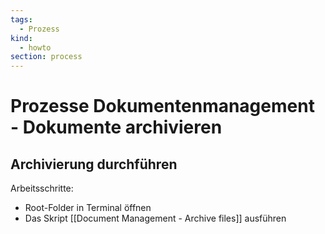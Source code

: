 ```yaml
---
tags:
  - Prozess
kind:
  - howto
section: process
---
```


# Prozesse Dokumentenmanagement - Dokumente archivieren

## Archivierung durchführen

Arbeitsschritte:

- Root-Folder in Terminal öffnen
- Das Skript [[Document Management - Archive files]] ausführen
